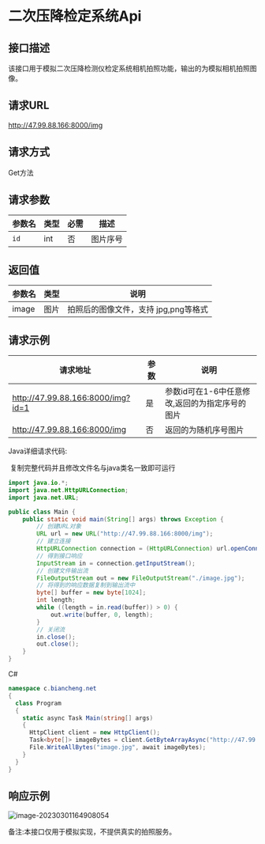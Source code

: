 # 二次压降检定系统Api

## 接口描述

该接口用于模拟二次压降检测仪检定系统相机拍照功能，输出的为模拟相机拍照图像。

## 请求URL

http://47.99.88.166:8000/img

## 请求方式

Get方法

## 请求参数

| 参数名 | 类型 | 必需 | 描述     |
| ------ | ---- | ---- | -------- |
| `id`   | int  | 否   | 图片序号 |

## 返回值

| 参数名 | 类型 | 说明                                 |
| ------ | ---- | ------------------------------------ |
| image  | 图片 | 拍照后的图像文件，支持 jpg,png等格式 |

## 请求示例

| 请求地址                          | 参数 | 说明                                           |
| --------------------------------- | ---- | ---------------------------------------------- |
| http://47.99.88.166:8000/img?id=1 | 是   | 参数id可在1-6中任意修改,返回的为指定序号的图片 |
| http://47.99.88.166:8000/img      | 否   | 返回的为随机序号图片                           |

Java详细请求代码:

​	复制完整代码并且修改文件名与java类名一致即可运行

```java
import java.io.*;
import java.net.HttpURLConnection;
import java.net.URL;

public class Main {
    public static void main(String[] args) throws Exception {
        // 创建URL对象
        URL url = new URL("http://47.99.88.166:8000/img");
        // 建立连接
        HttpURLConnection connection = (HttpURLConnection) url.openConnection();
        // 得到接口响应
        InputStream in = connection.getInputStream();
        // 创建文件输出流
        FileOutputStream out = new FileOutputStream("./image.jpg");
        // 将得到的响应数据复制到输出流中
        byte[] buffer = new byte[1024];
        int length;
        while ((length = in.read(buffer)) > 0) {
            out.write(buffer, 0, length);
        }
        // 关闭流
        in.close();
        out.close();
    }
}
```

C#

```` c#
namespace c.biancheng.net
{
  class Program
  {
    static async Task Main(string[] args)
    {
      HttpClient client = new HttpClient();
      Task<byte[]> imageBytes = client.GetByteArrayAsync("http://47.99.88.166:8000/img");
      File.WriteAllBytes("image.jpg", await imageBytes);
    }
  }
}
````

## 响应示例

![image-20230301164908054](https://cugdemo.oss-cn-hangzhou.aliyuncs.com/image-20230301164908054.png)

备注:本接口仅用于模拟实现，不提供真实的拍照服务。
